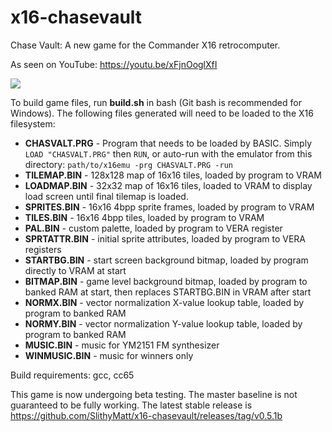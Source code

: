 # x16-chasevault
Chase Vault: A new game for the Commander X16 retrocomputer.

As seen on YouTube: https://youtu.be/xFjnOoglXfI

![](cv9.gif)

To build game files, run **build.sh** in bash (Git bash is recommended for Windows). The following files generated will need to be loaded to the X16 filesystem:

* **CHASVALT.PRG** - Program that needs to be loaded by BASIC.
Simply `LOAD "CHASVALT.PRG"` then `RUN`, or auto-run with the emulator from this directory: `path/to/x16emu -prg CHASVALT.PRG -run`
* **TILEMAP.BIN** - 128x128 map of 16x16 tiles, loaded by program to VRAM
* **LOADMAP.BIN** - 32x32 map of 16x16 tiles, loaded to VRAM to display load screen until final tilemap is loaded.
* **SPRITES.BIN** - 16x16 4bpp sprite frames, loaded by program to VRAM
* **TILES.BIN** - 16x16 4bpp tiles, loaded by program to VRAM
* **PAL.BIN** - custom palette, loaded by program to VERA register
* **SPRTATTR.BIN** - initial sprite attributes, loaded by program to VERA registers
* **STARTBG.BIN** - start screen background bitmap, loaded by program directly to VRAM at start
* **BITMAP.BIN** - game level background bitmap, loaded by program to banked RAM at start, then replaces STARTBG.BIN in VRAM after start
* **NORMX.BIN** - vector normalization X-value lookup table, loaded by program to banked RAM
* **NORMY.BIN** - vector normalization Y-value lookup table, loaded by program to banked RAM
* **MUSIC.BIN** - music for YM2151 FM synthesizer
* **WINMUSIC.BIN** - music for winners only

Build requirements: gcc, cc65

This game is now undergoing beta testing. The master baseline is not guaranteed to be fully working. The latest stable release is
https://github.com/SlithyMatt/x16-chasevault/releases/tag/v0.5.1b
